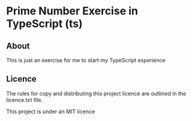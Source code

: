 
# Prime Number Exercise in TypeScript (ts)

## About

This is just an exercise for me to start my TypeScript experience

## Licence

The rules for copy and distributing this project licence are
outlined in the licence.txt file.

This project is under an MIT licence
